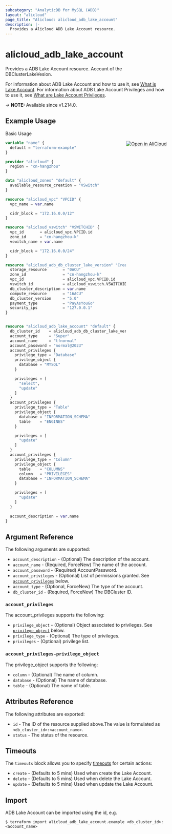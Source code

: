 ```yaml
---
subcategory: "AnalyticDB for MySQL (ADB)"
layout: "alicloud"
page_title: "Alicloud: alicloud_adb_lake_account"
description: |-
  Provides a Alicloud ADB Lake Account resource.
---
```


# alicloud_adb_lake_account

Provides a ADB Lake Account resource. Account of the DBClusterLakeVesion.

For information about ADB Lake Account and how to use it, see [What is Lake Account](https://www.alibabacloud.com/help/en/analyticdb-for-mysql/developer-reference/api-adb-2021-12-01-createaccount).
For information about ADB Lake Account Privileges and how to use it, see [What are Lake Account Privileges](https://www.alibabacloud.com/help/en/analyticdb-for-mysql/developer-reference/api-adb-2021-12-01-modifyaccountprivileges/).

-> **NOTE:** Available since v1.214.0.

## Example Usage
<div class="oics-button" style="float: right;margin: 0 0 -40px 0;">
  <a href="https://api.aliyun.com/api-tools/terraform?resource=alicloud_adb_lake_account&exampleId=83d73ad9-9ed6-3bbc-31fd-a4f1d2a9eb4948b0743f&activeTab=example&spm=docs.r.adb_lake_account.0.83d73ad99e" target="_blank">
    <img alt="Open in AliCloud" src="https://img.alicdn.com/imgextra/i1/O1CN01hjjqXv1uYUlY56FyX_!!6000000006049-55-tps-254-36.svg" style="max-height: 44px; margin: 32px auto; max-width: 100%;">
  </a>
</div>

Basic Usage

```terraform
variable "name" {
  default = "terraform-example"
}

provider "alicloud" {
  region = "cn-hangzhou"
}

data "alicloud_zones" "default" {
  available_resource_creation = "VSwitch"
}

resource "alicloud_vpc" "VPCID" {
  vpc_name = var.name

  cidr_block = "172.16.0.0/12"
}

resource "alicloud_vswitch" "VSWITCHID" {
  vpc_id       = alicloud_vpc.VPCID.id
  zone_id      = "cn-hangzhou-k"
  vswitch_name = var.name

  cidr_block = "172.16.0.0/24"
}

resource "alicloud_adb_db_cluster_lake_version" "CreateInstance" {
  storage_resource       = "0ACU"
  zone_id                = "cn-hangzhou-k"
  vpc_id                 = alicloud_vpc.VPCID.id
  vswitch_id             = alicloud_vswitch.VSWITCHID.id
  db_cluster_description = var.name
  compute_resource       = "16ACU"
  db_cluster_version     = "5.0"
  payment_type           = "PayAsYouGo"
  security_ips           = "127.0.0.1"
}


resource "alicloud_adb_lake_account" "default" {
  db_cluster_id    = alicloud_adb_db_cluster_lake_version.CreateInstance.id
  account_type     = "Super"
  account_name     = "tfnormal"
  account_password = "normal@2023"
  account_privileges {
    privilege_type = "Database"
    privilege_object {
      database = "MYSQL"
    }

    privileges = [
      "select",
      "update"
    ]
  }
  account_privileges {
    privilege_type = "Table"
    privilege_object {
      database = "INFORMATION_SCHEMA"
      table    = "ENGINES"
    }

    privileges = [
      "update"
    ]
  }
  account_privileges {
    privilege_type = "Column"
    privilege_object {
      table    = "COLUMNS"
      column   = "PRIVILEGES"
      database = "INFORMATION_SCHEMA"
    }

    privileges = [
      "update"
    ]
  }

  account_description = var.name
}
```

## Argument Reference

The following arguments are supported:
* `account_description` - (Optional) The description of the account.
* `account_name` - (Required, ForceNew) The name of the account.
* `account_password` - (Required) AccountPassword.
* `account_privileges` - (Optional) List of permissions granted. See [`account_privileges`](#account_privileges) below.
* `account_type` - (Optional, ForceNew) The type of the account.
* `db_cluster_id` - (Required, ForceNew) The DBCluster ID.

### `account_privileges`

The account_privileges supports the following:
* `privilege_object` - (Optional) Object associated to privileges. See [`privilege_object`](#account_privileges-privilege_object) below.
* `privilege_type` - (Optional) The type of privileges.
* `privileges` - (Optional) privilege list.

### `account_privileges-privilege_object`

The privilege_object supports the following:
* `column` - (Optional) The name of column.
* `database` - (Optional) The name of database.
* `table` - (Optional) The name of table.

## Attributes Reference

The following attributes are exported:
* `id` - The ID of the resource supplied above.The value is formulated as `<db_cluster_id>:<account_name>`.
* `status` - The status of the resource.

## Timeouts

The `timeouts` block allows you to specify [timeouts](https://www.terraform.io/docs/configuration-0-11/resources.html#timeouts) for certain actions:
* `create` - (Defaults to 5 mins) Used when create the Lake Account.
* `delete` - (Defaults to 5 mins) Used when delete the Lake Account.
* `update` - (Defaults to 5 mins) Used when update the Lake Account.

## Import

ADB Lake Account can be imported using the id, e.g.

```shell
$ terraform import alicloud_adb_lake_account.example <db_cluster_id>:<account_name>
```